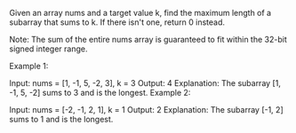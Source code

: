 Given an array nums and a target value k, find the maximum length of a subarray that sums to k. If there isn't one, return 0 instead.

Note:
The sum of the entire nums array is guaranteed to fit within the 32-bit signed integer range.

Example 1:

Input: nums = [1, -1, 5, -2, 3], k = 3
Output: 4 
Explanation: The subarray [1, -1, 5, -2] sums to 3 and is the longest.
Example 2:

Input: nums = [-2, -1, 2, 1], k = 1
Output: 2 
Explanation: The subarray [-1, 2] sums to 1 and is the longest.